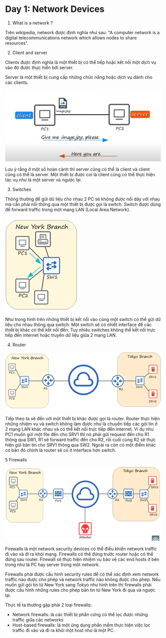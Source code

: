 # Day 1: Network Devices

1. What is a network ? 
   
Trên wikipedia, network được định nghĩa như sau: "A computer network is a digital telecommunications network which allows nodes to share resources". 

2. Client and server

Clients được định nghĩa là một thiết bị có thể tiếp hoặc kết nối một dịch vụ vào đó được thực hiển bởi server.

Server là một thiết bị cung cấp những chức năng hoặc dịch vụ dành cho các clients. 

![alt text](images/client-server.png)

Lưu ý rằng ở một số hoàn cảnh thì server cũng có thể là client và client cũng có thể là server. Một thiết bị được coi là client cũng có thể thực hiện tác vụ như là một server và ngược lại. 

3. Switches 

Thông thường để gửi dữ liệu cho nhau 2 PC sẽ không được nối dây với nhau mà cần phải nối thông qua một thiết bị được gọi là switch. Switch được dùng để forward traffic trong một mạng LAN (Local Area Network).

![alt text](images/switch.png)

Như trong hình trên những thiết bị kết nối vào cùng một switch có thể gửi dữ liệu cho nhau thông qua switch. Một switch sẽ có nhiết interface để các thiết bị khác có thể kết nối đến. Tuy nhiêu switches không thể kết nối trực tiếp đến internet hoặc truyền dữ liệu giữa 2 mạng LAN. 

4. Router 

![alt text](images/router.png)

Tiếp theo ta sẽ đến với một thiết bị khác được gọi là router. Router thực hiện những nhiệm vụ và switch không làm được như là chuyển tiếp các gói tin ở 2 mạng LAN khác nhau và có thể kết nối trực tiếp đến internet. Ví dụ như PC1 muốn gửi một file đến cho SRV1 thì nó phải gửi request đến cho R1 thông qua SW1, R1 sẽ forward traffic đến cho R2, rồi cuối cùng R2 sẽ thực hiện gửi bản tin cho SRV1 thông qua SW2. Ngoài ra còn có một điểm khác cơ bản đó chính là router sẽ có ít interface hơn switch.

5 Firewalls

![alt text](images/firewalls.png)

Firewalls là một network security devices có thể điều khiển network traffic đi vào và đi ra khỏi mạng. Firewalls có thể đứng trước router hoặc có thể đứng sau router. Firewall sẽ thực hiện nhiệm vụ bảo vệ các end hosts ở bên trong như là PC hay server trong một network.

Firewalls phải được cấu hình security rules để có thể xác định xem network traffic nào được cho phép và network traffic nào không được cho phép. Nếu muốn gửi gói tin từ New York sang Tokyo như hình trên thì firewalls phải được cấu hình những rules cho phép bản tin từ New York đi qua và ngược lại.

Thực tế ta thường gặp phải 2 loại firewalls:

- Network firewalls: là các thiết bị phần cứng có thể lọc được những traffic giữa các networks
- Host-based firewalls: là một ứng dụng phần mềm thực hiện việc lọc traffic đi vào và đi ra khỏi một host như là một PC. 